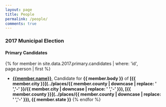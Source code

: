 ```yaml
---
layout: page
title: People
permalink: /people/
comments: true
---
```


### 2017 Municipal Election
#### Primary Candidates
{% for member in site.data.2017.primary.candidates | where: 'id', page.person | first %}
- <strong>[{{member.name}}]({{member.id}})</strong>, Candidate for <strong>{{ member.body }}</strong> of <strong>[{{ member.city }}](../places/{{ member.county | downcase | replace: ' ','-' }}/{{ member.city | downcase | replace: ' ','-' }}), [{{ member.county }}](../places/{{ member.county | downcase | replace: ' ','-' }}), {{ member.state }}</strong>
{% endfor %}
